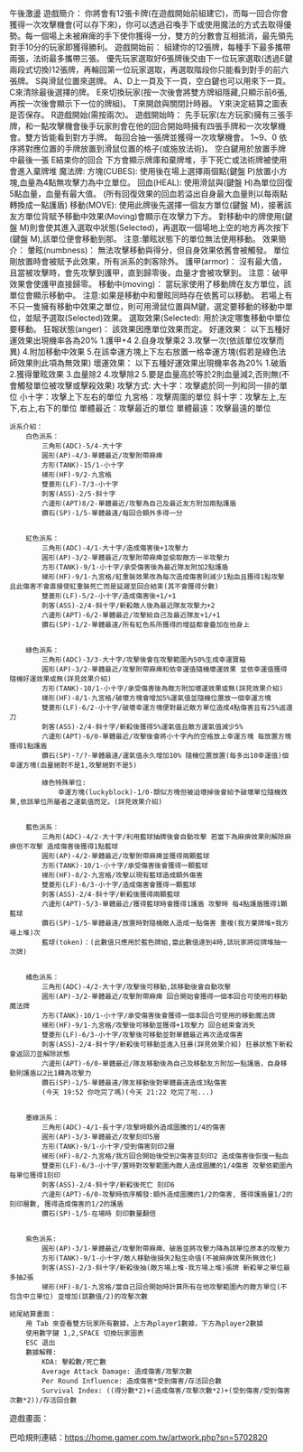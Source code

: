 午後激盪
    遊戲簡介：
        你將會有12張卡牌(在遊戲開始前組建它)，而每一回合你會獲得一次攻擊機會(可以存下來)，你可以透過召喚手下或使用魔法的方式去取得優勢。每一個場上未被麻痺的手下使你獲得一分，雙方的分數會互相抵消，最先領先對手10分的玩家即獲得勝利。
    遊戲開始前：
        組建你的12張牌，每種手下最多攜帶兩張，法術最多攜帶三張。
        優先玩家選取好6張牌後交由下一位玩家選取(透過E鍵兩段式切換)12張牌，再輪回第一位玩家選取，再選取階段你只能看到對手的前六張牌。
            S與滑鼠位置來選牌。
            A、D上一頁及下一頁，空白鍵也可以用來下一頁。
            C來清除最後選擇的牌。
            E來切換玩家(按一次後會將雙方牌組隱藏,只顯示前6張,再按一次後會顯示下一位的牌組)。
            T來開啟與關閉計時器。
            Y來決定結算之圖表是否保存。
            R遊戲開始(需按兩次)。
    遊戲開始時：
        先手玩家(左方玩家)擁有三張手牌，和一點攻擊機會後手玩家則會在他的回合開始時擁有四張手牌和一次攻擊機會。雙方皆能看到對方手牌。
        每回合抽一張牌並獲得一次攻擊機會。
        1~9、0 依序將對應位置的手牌放置到滑鼠位置的格子(或施放法術)。
        空白鍵用於放置手牌中最後一張
        E結束你的回合
        下方會顯示牌庫和棄牌堆，手下死亡或法術牌被使用會進入棄牌堆
    魔法牌:
        方塊(CUBES):
            使用後在場上選擇兩個點(鍵盤 P)放置小方塊,血量為4點無攻擊力為中立單位。
        回血(HEAL):
            使用滑鼠與(鍵盤 H)為單位回復5點血量，血量有最大值。
            (所有回復效果的回血若溢出自身最大血量則以每兩點轉換成一點護盾)
        移動(MOVE):
            使用此牌後先選擇一個友方單位(鍵盤 M)，接著該友方單位背賦予移動中效果(Moving)會顯示在攻擊力下方。
            對移動中的牌使用(鍵盤 M)則會使其進入選取中狀態(Selected)，再選取一個場地上空的地方再次按下(鍵盤 M),該單位便會移動到那。
            注意:暈眩狀態下的單位無法使用移動。
    效果簡介：
        暈眩(numbness)：
            無法攻擊移動與得分，但自身效果依舊會被觸發。
            單位剛放置時會被賦予此效果，所有派系的刺客除外。
        護甲(armor)：
            沒有最大值，且當被攻擊時，會先攻擊到護甲，直到歸零後，血量才會被攻擊到。
            注意：破甲效果會使護甲直接歸零。
        移動中(moving)：
            當玩家使用了移動牌在友方單位，該單位會顯示移動中。
            注意:如果是移動中和暈眩同時存在依舊可以移動。
            若場上有不只一隻擁有移動中效果之單位，則可用滑鼠位置與M鍵，選定要移動的移動中單位，並賦予選取(Selected)效果。
        選取效果(Selected):
            用於決定哪隻移動中單位要移動。
        狂報狀態(anger)：
            該效果因應單位效果而定。
    好運效果：
            以下五種好運效果出現機率各為20%
            1.護甲+4
            2.自身攻擊乘2
            3.攻擊一次(依該單位攻擊而異)
            4.附加移動中效果
            5.在該幸運方塊上下左右放置一格幸運方塊(假若是綠色法師效果則此項為無效果)
        壞運效果：
            以下五種好運效果出現機率各為20%
            1.破盾
            2.獲得暈眩效果
            3.血量除2
            4.攻擊除2
            5.要是血量高於等於2則血量減2,否則無(不會觸發單位被攻擊或擊殺效果)
    攻擊方式:
            大十字：攻擊處於同一列和同一排的單位
            小十字：攻擊上下左右的單位
            九宮格：攻擊周圍的單位
            斜十字：攻擊左上,左下,右上,右下的單位
            單體最近：攻擊最近的單位
            單體最遠：攻擊最遠的單位


    派系介紹：
        白色派系：
            三角形(ADC)-5/4-大十字
            圓形(AP)-4/3-單體最近/攻擊附帶麻痺
            方形(TANK)-15/1-小十字
            梯形(HF)-9/2-九宮格
            雙菱形(LF)-7/3-小十字
            刺客(ASS)-2/5-斜十字
            六邊形(APT)8/2-單體最近/攻擊為自己及最近友方附加兩點護盾
            鑽石(SP)-1/5-單體最遠/每回合額外多得一分


        紅色派系：
            三角形(ADC)-4/1-大十字/造成傷害後+1攻擊力
            圓形(AP)-3/2-單體最近/攻擊附帶麻痺並偷取敵方一半攻擊力
            方形(TANK)-9/1-小十字/承受傷害後為最近隊友附加2點護盾
            梯形(HF)-9/1-九宮格/紅重裝效果改為每次造成傷害則減少1點血且獲得1點攻擊 且此傷害不會直接使紅重裝死亡而是延遲至回合結束(其不會獲得分數)
            雙菱形(LF)-5/2-小十字/造成傷害後+1/+1
            刺客(ASS)-2/4-斜十字/斬殺敵人後為最近隊友攻擊力+2
            六邊形(APT)-6/2-單體最近/攻擊給自己及最近隊友+1/+1
            鑽石(SP)-1/2-單體最遠/所有紅色系所獲得的增益都會疊加在他身上


        綠色派系：
            三角形(ADC)-3/3-大十字/攻擊後會在攻擊範圍內50%生成幸運寶箱
            圓形(AP)-3/2-單體最近/攻擊附帶麻痺和依幸運值隨機壞運效果 並依幸運值獲得隨機好運效果或無(詳見效果介紹)
            方形(TANK)-10/1-小十字/承受傷害後為敵方附加壞運效果或無(詳見效果介紹)
            梯形(HF)-8/1-九宮格/破壞方塊會增加5%運氣值並隨機位置放一個幸運方塊
            雙菱形(LF)-6/2-小十字/破壞幸運方塊便對最近敵方單位造成4點傷害且有25%返還刀
            刺客(ASS)-2/4-斜十字/斬殺後獲得5%運氣值且敵方運氣值減少5%
            六邊形(APT)-6/0-單體最近/攻擊後會將小十字內的空格放上幸運方塊 每放置方塊獲得1點護盾
            鑽石(SP)-?/?-單體最遠/運氣值永久增加10% 隨機位置放置(每多出10幸運值)個幸運方塊(血量絕對不是1,攻擊絕對不是5)

            綠色特殊單位:
                幸運方塊(luckyblock)-1/0-類似方塊但被迫壞掉後會給予破壞單位隨機效果,依該單位所屬者之運氣值而定。(詳見效果介紹)


        藍色派系：
            三角形(ADC)-4/2-大十字/利用藍球抽牌後會自動攻擊 若當下為麻痹效果則解除麻痹但不攻擊 造成傷害後獲得1點藍球
            圓形(AP)-4/2-單體最近/攻擊附帶麻痺並獲得兩顆藍球
            方形(TANK)-10/1-小十字/承受傷害後會獲得一顆藍球
            梯形(HF)-8/2-九宮格/攻擊以現有藍球造成額外傷害
            雙菱形(LF)-6/3-小十字/造成傷害會獲得一顆藍球
            刺客(ASS)-2/4-斜十字/斬殺後獲得兩顆藍球
            六邊形(APT)-5/3-單體最近/獲得藍球時會獲得1護盾 攻擊時 每4點護盾獲得1顆藍球
            鑽石(SP)-1/5-單體最遠/放置時對隨機敵人造成一點傷害 重複(我方棄牌堆+我方場上堆)次
            藍球(token)：(此數值只應用於藍色牌組,當此數值達到4時,該玩家將從牌堆抽一次牌)


        橘色派系：    
            三角形(ADC)-4/2-大十字/攻擊後可移動,該移動後會自動攻擊
            圓形(AP)-3/2-單體最近/攻擊附帶麻痺 回合開始會獲得一個本回合可使用的移動魔法牌
            方形(TANK)-10/1-小十字/承受傷害後會獲得一個本回合可使用的移動魔法牌
            梯形(HF)-9/1-九宮格/攻擊後可移動並獲得+1攻擊力 回合結束會消失
            雙菱形(LF)-6/3-小十字/攻擊後可移動並對單體最近再次造成傷害
            刺客(ASS)-2/4-斜十字/斬殺後可移動並進入狂暴(詳見效果介紹) 狂暴狀態下斬殺會返回刀並解除狀態
            六邊形(APT)-6/0-單體最近/隊友移動後為自己及移動友方附加一點護盾，自身移動則護盾以2比1轉為攻擊力
            鑽石(SP)-1/5-單體最遠/隊友移動後對單體最遠造成3點傷害
            (今天 19:52 你吃完了嗎)(今天 21:22 吃完了啦...)


        墨綠派系：
            三角形(ADC)-4/1-長十字/攻擊時額外造成圖騰的1/4的傷害
            圓形(AP)-3/3-單體最近/攻擊刻印5層
            方形(TANK)-9/1-小十字/受到傷害刻印2層
            梯形(HF)-8/2-九宮格/我方回合開始後受到2傷害並刻印2 造成傷害後恢復一點血
            雙菱形(LF)-6/3-小十字/置時對攻擊範圍內敵人造成圖騰的1/4傷害 攻擊依範圍內每單位獲得1刻印
            刺客(ASS)-2/4-斜十字/斬殺後死亡 刻印6
            六邊形(APT)-6/0-攻擊時依序觸發:額外造成圖騰的1/2的傷害, 獲得護盾量1/2的刻印層數, 獲得造成傷害的1/2的護盾
            鑽石(SP)-1/5-在場時 刻印數量翻倍


        紫色派系:
            圓形(AP)-3/1-單體最近/攻擊附帶麻痺、破盾並將攻擊力降為該單位原本的攻擊力
            方形(TANK)-9/1-小十字/敵人移動後損失2點生命值(不被麻痹效果所無效化)
            刺客(ASS)-2/3-斜十字/斬殺後抽(敵方場上堆-我方場上堆)張牌 斬殺單之單位最多抽2張
            梯形(HF)-8/1-九宮格/當自己回合開始時計算所有在他攻擊範圍內的敵方單位(不包含中立單位) 並增加(該數值/2)的攻擊次數
   
    結尾結算畫面：
        用 Tab 來查看雙方玩家所有數據，上方為player1數據，下方為player2數據
        使用數字鍵 1,2,SPACE 切換玩家圖表
        ESC 退出
        數據解釋:
            KDA: 擊殺數/死亡數
            Average Attack Damage: 造成傷害/攻擊次數 
            Per Round Influence: 造成傷害*受到傷害/存活回合數
            Survival Index: ((得分數*2)+(造成傷害/攻擊次數*2)+(受到傷害/受到傷害次數*2))/存活回合數
        
遊戲畫面：



巴哈規則連結：https://home.gamer.com.tw/artwork.php?sn=5702820